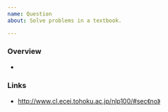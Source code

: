 ```yaml
---
name: Question
about: Solve problems in a textbook.

---
```


### Overview

- 

### Links

- http://www.cl.ecei.tohoku.ac.jp/nlp100/#sec《no》

